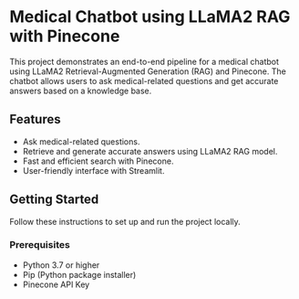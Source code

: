 # Medical Chatbot using LLaMA2 RAG with Pinecone

This project demonstrates an end-to-end pipeline for a medical chatbot using LLaMA2 Retrieval-Augmented Generation (RAG) and Pinecone. The chatbot allows users to ask medical-related questions and get accurate answers based on a knowledge base.

## Features

- Ask medical-related questions.
- Retrieve and generate accurate answers using LLaMA2 RAG model.
- Fast and efficient search with Pinecone.
- User-friendly interface with Streamlit.

## Getting Started

Follow these instructions to set up and run the project locally.

### Prerequisites

- Python 3.7 or higher
- Pip (Python package installer)
- Pinecone API Key
